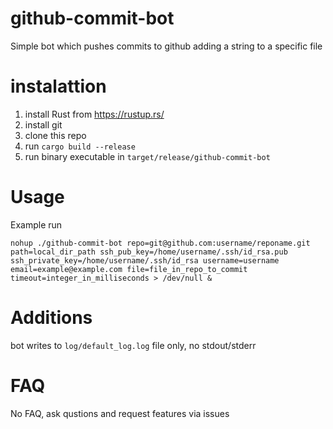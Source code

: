 # github-commit-bot

Simple bot which pushes commits to github adding a string to a specific file

# instalattion
1) install Rust from https://rustup.rs/
2) install git 
3) clone this repo
4) run `cargo build --release`
5) run binary executable in `target/release/github-commit-bot`

# Usage

Example run
```
nohup ./github-commit-bot repo=git@github.com:username/reponame.git path=local_dir_path ssh_pub_key=/home/username/.ssh/id_rsa.pub ssh_private_key=/home/username/.ssh/id_rsa username=username email=example@example.com file=file_in_repo_to_commit timeout=integer_in_milliseconds > /dev/null &

```


# Additions
bot writes to `log/default_log.log` file only, no stdout/stderr

# FAQ
No FAQ, ask qustions and request features via issues
